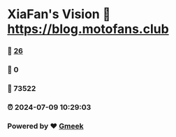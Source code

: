 # XiaFan's Vision :link: https://blog.motofans.club 
### :page_facing_up: [26](https://blog.motofans.club/tag.html) 
### :speech_balloon: 0 
### :hibiscus: 73522 
### :alarm_clock: 2024-07-09 10:29:03 
### Powered by :heart: [Gmeek](https://github.com/Meekdai/Gmeek)
